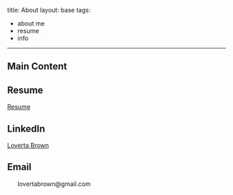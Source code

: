 title: About
layout: base
tags:
  - about me
  - resume
  - info
---
<h2 class="mainHeading">Main Content</h2>
 <section class="myinfo">
    <h1>Resume</h1>
    <a href="resume.html">Resume</a>
</section>
<section class="myinfo">
    <h1>LinkedIn</h1>
    <a href="https://www.linkedin.com/in/loverta-brown-299b21247/">Loverta Brown</a>
</section>
<section class="myinfo">
    <h1>Email</h1>
    <ul>lovertabrown@gmail.com</ul>
</section>
